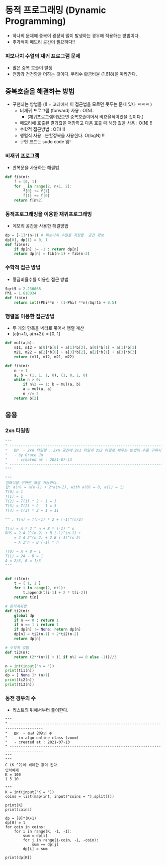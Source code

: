 # 동적 프로그래밍 (Dynamic Programming)

* 하나의 문제에 중복이 굉장히 많이 발생하는 경우에 적용하는 방법이다. 
* 추가적이 메모리 공간이 필요하다!! 

###  피보나치 수열의 재귀 프로그램 문제 
* 많은 중복 호출이 발생 
* 전항과 전전항을 더하는 것이다. 무리수 황금비율 (1.618)을 따라간다.

## 중복호출을 해결하는 방법 
* 구현되는 방법들 (!! = 코테에서 이 접근법을 모르면 못푸는 문제 있다 ㅋㅋㅋ )
    * 비재귀 프로그램 (forward) 사용 : O(N).  
        * (재귀프로그램이었으면 중복호출이어서 비효율적이었을 것이다.)
    * 메모리에 호출된 결과값을 저장하고 다음 호출 때 해당 값을 사용 : O(N) !! 
    * 수학적 접근방법 : O(1) !! 
    * 행렬식 사용 : 분할정복을 사용한다. O(logN) !!   
  * 구현 코드는 sudo code 임! 

### 비재귀 프로그램 
* 반복문을 사용하는 해결법 

```Python
def fib(n):
    f = [0, 1]
    for _ in range(2, n+1, 2):  
        f[0] += f[1]
        f[1] += f[0]
    return f[n%2]
```

### 동적프로그래밍을 이용한 재귀프로그래밍 
* 메모리 공간을 사용한 해결방법 
```python
dp = [-1]*(n+1) # 피보나치 수열을 저장할  공간 확보 
dp[0], dp[1] = 0, 1
def fib(n):
    if dp[n] != -1 : return dp[n]
    return dp[n] = fib(n-1) + fib(n-2)
```

### 수학적 접근 방법
* 황금비율수를 이용한 접근 방법 
```python
Sqrt5 = 2.236068 
Phi = 1.618034
def fib(n)
    return int((Phi**n - (1-Phi) **n)/Sqrt5 + 0.5)

```
### 행렬을 이용한 접근방법 
* 두 개의 항목을 벡터로 묶어서 행렬 계산 
* [a(n+1), a(n+2)] = [0, 1]
```python 
def mul(a,b): 
    m11, m12 = a[0]*b[0] + a[1]*b[2], a[0]*b[1] + a[1]*b[3]
    m21, m22 = a[2]*b[0] + a[3]*b[2], a[2]*b[1] + a[3]*b[3]
    return (m11, m12, m21, m22) 

def fib(n): 
    n -= 1
    a, b = (1, 1, 1, 0), (1, 0, 1, 0)
    while n > 0: 
        if n%2 == 1: b = mul(a, b)
        a = mul(a, a)
        n //= 2
    return b[2]

```

## 응용
### 2xn 타일링 
```python
""" 
" -------------------------------------------------------------------------------------
"	DP  - 2xn 타일링 : 2xn 공간에 2x1 타일과 2x2 타일로 채우는 방법의 수를 구하시오 
" 	- by Grace Jo
" 	 - created at : 2021-07-13 
" -------------------------------------------------------------------------------------
"""

"""
점화식을 구하면 해결 가능하다. 
답: a(n) = a(n-1) + 2*a(n-2), with a(0) = 0, a(1) = 1; 
T(0) = 1
T(1) = 1 
T(2) = T(1) * 2 + 1 = 3
T(3) = T(2) * 2 - 1 = 5
T(4) = T(3) * 2 + 1 = 11 

^^ : T(n) = T(n-1) * 2 + (-1)^(n/2)

T(n) = A * 2 ^ n + B * (-1) ^ n
RHS = 2 A 2^(n-2) + B (-1)^(n-1) + 
    = 2 A 2^(n-2) + 2 B (-1)^(n-2)
    = A 2^n + B (-1) * n

T(0) = A + B = 1 
T(1) = 2A - B = 1
A = 2/3, B = 1/3
"""


def ti1(n): 
    t = [ 1, 1 ]
    for i in range(2, n+1):
        t.append(t[i-1] + 2 * t[i-2])
    return t[n]

# 동적계획법 
def ti2(n): 
    global dp
    if n == 0 : return 1 
    if n == 1 : return 1 
    if dp[n] != None: return dp[n] 
    dp[n] = ti2(n-1) + 2*ti2(n-2) 
    return dp[n]

# 수학적 방법 
def ti3(n): 
    return (2**(n+1) + (1 if n%2 == 0 else -1))//3

n = int(input("n = "))
print(ti1(n))
dp = [ None ]* (n+1)
print(ti2(n))
print(ti3(n))

```

### 동전 경우의 수 
* 리스트의 뒤에서부터 풀이한다. 
```
""" 
" -------------------------------------------------------------------------------------
"	DP  - 동전 경우의 수 
"   - in algo online class (zoom)
" 	- created at : 2021-07-13 
" -------------------------------------------------------------------------------------
"""
"""
C (K ^2)에 비례한 값이 된다. 
입력예제 
K = 100
1 5 10 

"""
K = int(input("K = "))
coins = list(map(int, input("coins = ").split()))

print(K) 
print(coins)

dp = [0]*(K+1)
dp[0] = 1
for coin in coins: 
    for i in range(K, -1, -1): 
        sum = dp[i]
        for j in range(i-coin, -1, -coin): 
            sum += dp[j]
        dp[i] = sum 

print(dp[K])
```

